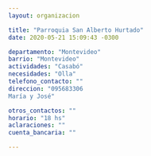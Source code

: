 ```yaml
---
layout: organizacion

title: "Parroquia San Alberto Hurtado"
date: 2020-05-21 15:09:43 -0300

departamento: "Montevideo"
barrio: "Montevideo"
actividades: "Casabó"
necesidades: "Olla"
telefono_contacto: ""
direccion: "095683306
María y José"

otros_contactos: ""
horario: "18 hs"
aclaraciones: ""
cuenta_bancaria: ""

---
```

